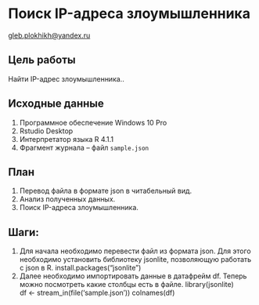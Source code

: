 # Поиск IP-адреса злоумышленника
gleb.plokhikh@yandex.ru

## Цель работы

Найти IP-адрес злоумышленника..

## Исходные данные

1.  Программное обеспечение Windows 10 Pro
2.  Rstudio Desktop
3.  Интерпретатор языка R 4.1.1
4.  Фрагмент журнала – файл `sample.json`

## План

1.  Перевод файла в формате json в читабельный вид.  
2.  Анализ полученных данных.  
3.  Поиск IP-адреса злоумышленника.

## Шаги:

1.  Для начала необходимо перевести файл из формата json. Для этого
    необходимо установить библиотеку jsonlite, позволяющую работать с
    json в R. install.packages(“jsonlite”)
2.  Далее необходимо импортировать данные в датафрейм df. Теперь можно
    посмотреть какие столбцы есть в файле. library(jsonlite)  
    df \<- stream_in(file(‘sample.json’)) colnames(df)

